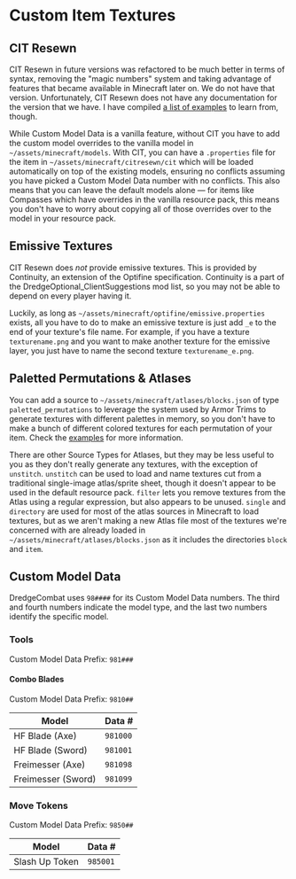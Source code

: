 # Custom Item Textures

## CIT Resewn

CIT Resewn in future versions was refactored to be much better in terms of syntax, removing the "magic numbers" system and taking advantage of features that became available in Minecraft later on. We do not have that version. Unfortunately, CIT Resewn does not have any documentation for the version that we have. I have compiled [a list of examples](./examples.md) to learn from, though.

While Custom Model Data is a vanilla feature, without CIT you have to add the custom model overrides to the vanilla model in `~/assets/minecraft/models`. With CIT, you can have a `.properties` file for the item in `~/assets/minecraft/citresewn/cit` which will be loaded automatically on top of the existing models, ensuring no conflicts assuming you have picked a Custom Model Data number with no conflicts. This also means that you can leave the default models alone — for items like Compasses which have overrides in the vanilla resource pack, this means you don't have to worry about copying all of those overrides over to the model in your resource pack.

## Emissive Textures

CIT Resewn does *not* provide emissive textures. This is provided by Continuity, an extension of the Optifine specification. Continuity is a part of the DredgeOptional_ClientSuggestions mod list, so you may not be able to depend on every player having it.

Luckily, as long as `~/assets/minecraft/optifine/emissive.properties` exists, all you have to do to make an emissive texture is just add `_e` to the end of your texture's file name. For example, if you have a texture `texturename.png` and you want to make another texture for the emissive layer, you just have to name the second texture `texturename_e.png`.

## Paletted Permutations & Atlases

You can add a source to `~/assets/minecraft/atlases/blocks.json` of type `paletted_permutations` to leverage the system used by Armor Trims to generate textures with different palettes in memory, so you don't have to make a bunch of different colored textures for each permutation of your item. Check the [examples](./examples.md#paletted-permutations--layered-textures) for more information.

There are other Source Types for Atlases, but they may be less useful to you as they don't really generate any textures, with the exception of `unstitch`. `unstitch` can be used to load and name textures cut from a traditional single-image atlas/sprite sheet, though it doesn't appear to be used in the default resource pack. `filter` lets you remove textures from the Atlas using a regular expression, but also appears to be unused. `single` and `directory` are used for most of the atlas sources in Minecraft to load textures, but as we aren't making a new Atlas file most of the textures we're concerned with are already loaded in `~/assets/minecraft/atlases/blocks.json` as it includes the directories `block` and `item`.

## Custom Model Data

DredgeCombat uses `98####` for its Custom Model Data numbers. The third and fourth numbers indicate the model type, and the last two numbers identify the specific model.

### Tools

Custom Model Data Prefix: `981###`

#### Combo Blades

Custom Model Data Prefix: `9810##`

| Model              | Data #   |
| ------------------ | -------- |
| HF Blade (Axe)     | `981000` |
| HF Blade (Sword)   | `981001` |
| Freimesser (Axe)   | `981098` |
| Freimesser (Sword) | `981099` |

### Move Tokens

Custom Model Data Prefix: `9850##`

| Model            | Data #   |
| ---------------- | -------- |
| Slash Up Token   | `985001` |
